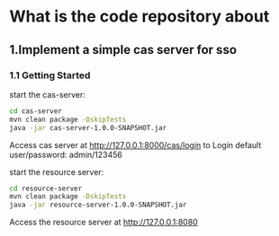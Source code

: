 # What is the code repository about

## 1.Implement a simple cas server for sso
### 1.1 Getting Started
start the cas-server:
```bash
cd cas-server
mvn clean package -DskipTests
java -jar cas-server-1.0.0-SNAPSHOT.jar
```
Access cas server at http://127.0.0.1:8000/cas/login to Login
default user/password: admin/123456

start the resource server:
```bash
cd resource-server
mvn clean package -DskipTests
java -jar resource-server-1.0.0-SNAPSHOT.jar
```

Access the resource server at http://127.0.0.1:8080

